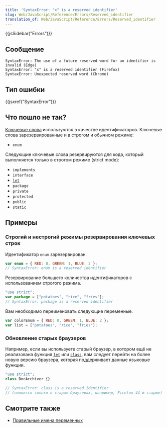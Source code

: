 ```yaml
---
title: 'SyntaxError: "x" is a reserved identifier'
slug: Web/JavaScript/Reference/Errors/Reserved_identifier
translation_of: Web/JavaScript/Reference/Errors/Reserved_identifier
---
```


{{jsSidebar("Errors")}}

## Сообщение

```
SyntaxError: The use of a future reserved word for an identifier is invalid (Edge)
SyntaxError: "x" is a reserved identifier (Firefox)
SyntaxError: Unexpected reserved word (Chrome)
```

## Тип ошибки

{{jsxref("SyntaxError")}}

## Что пошло не так?

[Ключевые слова](/ru/docs/Web/JavaScript/Reference/Lexical_grammar#Ключевые_слова) используются в качестве идентификаторов. Ключевые слова зарезервированные и в строгом и обычном режиме:

- `enum`

Следующие ключевые слова резервируются для кода, который выполняется только в строгом режиме (strict mode):

- `implements`
- `interface`
- [`let`](/ru/docs/Web/JavaScript/Reference/Statements/let)
- `package`
- `private`
- `protected`
- `public`
- `static`

## Примеры

### Строгий и нестрогий режимы резервирования ключевых строк

Идентификатор `enum` зарезервирован.

```js example-bad
var enum = { RED: 0, GREEN: 1, BLUE: 2 };
// SyntaxError: enum is a reserved identifier
```

Резервирование большего количества идентификаторов с использованием строгого режима.

```js example-bad
"use strict";
var package = ["potatoes", "rice", "fries"];
// SyntaxError: package is a reserved identifier
```

Вам необходимо переименовать следующие переменные.

```js example-good
var colorEnum = { RED: 0, GREEN: 1, BLUE: 2 };
var list = ["potatoes", "rice", "fries"];
```

### Обновление старых браузеров

Например, если вы используете старый браузер, в котором ещё не реализована функция [`let`](/ru/docs/Web/JavaScript/Reference/Statements/let) или [`class`](/ru/docs/Web/JavaScript/Reference/Statements/class), вам следует перейти на более новую версию браузера, которая поддерживает данные языковые функции.

```js
"use strict";
class DocArchiver {}

// SyntaxError: class is a reserved identifier
// (появится только в старых браузерах, например, Firefox 44 и старше)
```

## Смотрите также

- [Правильные имена переменных](http://wiki.c2.com/?GoodVariableNames)
